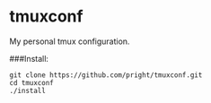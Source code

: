tmuxconf
=====

My personal tmux configuration.

###Install:

```
git clone https://github.com/pright/tmuxconf.git
cd tmuxconf
./install
```

